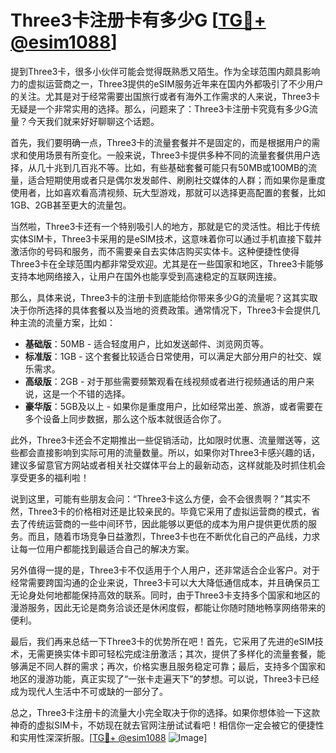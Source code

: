 # Three3卡注册卡有多少G [[TG💪+ @esim1088](https://t.me/s/esim1088)]

提到Three3卡，很多小伙伴可能会觉得既熟悉又陌生。作为全球范围内颇具影响力的虚拟运营商之一，Three3提供的eSIM服务近年来在国内外都吸引了不少用户的关注。尤其是对于经常需要出国旅行或者有海外工作需求的人来说，Three3卡无疑是一个非常实用的选择。那么，问题来了：Three3卡注册卡究竟有多少G流量？今天我们就来好好聊聊这个话题。

首先，我们要明确一点，Three3卡的流量套餐并不是固定的，而是根据用户的需求和使用场景有所变化。一般来说，Three3卡提供多种不同的流量套餐供用户选择，从几十兆到几百兆不等。比如，有些基础套餐可能只有50MB或100MB的流量，适合短期使用或者只是偶尔发发邮件、刷刷社交媒体的人群；而如果你是重度使用者，比如喜欢看高清视频、玩大型游戏，那就可以选择更高配置的套餐，比如1GB、2GB甚至更大的流量包。

当然啦，Three3卡还有一个特别吸引人的地方，那就是它的灵活性。相比于传统实体SIM卡，Three3卡采用的是eSIM技术，这意味着你可以通过手机直接下载并激活你的号码和服务，而不需要亲自去实体店购买实体卡。这种便捷性使得Three3卡在全球范围内都非常受欢迎。尤其是在一些国家和地区，Three3卡能够支持本地网络接入，让用户在国外也能享受到高速稳定的互联网连接。

那么，具体来说，Three3卡的注册卡到底能给你带来多少G的流量呢？这其实取决于你所选择的具体套餐以及当地的资费政策。通常情况下，Three3卡会提供几种主流的流量方案，比如：

- **基础版**：50MB - 适合轻度用户，比如发送邮件、浏览网页等。
- **标准版**：1GB - 这个套餐比较适合日常使用，可以满足大部分用户的社交、娱乐需求。
- **高级版**：2GB - 对于那些需要频繁观看在线视频或者进行视频通话的用户来说，这是一个不错的选择。
- **豪华版**：5GB及以上 - 如果你是重度用户，比如经常出差、旅游，或者需要在多个设备上同步数据，那么这个版本就很适合你了。

此外，Three3卡还会不定期推出一些促销活动，比如限时优惠、流量赠送等，这些都会直接影响到实际可用的流量数量。所以，如果你对Three3卡感兴趣的话，建议多留意官方网站或者相关社交媒体平台上的最新动态，这样就能及时抓住机会享受更多的福利啦！

说到这里，可能有些朋友会问：“Three3卡这么方便，会不会很贵啊？”其实不然，Three3卡的价格相对还是比较亲民的。毕竟它采用了虚拟运营商的模式，省去了传统运营商的一些中间环节，因此能够以更低的成本为用户提供更优质的服务。而且，随着市场竞争日益激烈，Three3卡也在不断优化自己的产品线，力求让每一位用户都能找到最适合自己的解决方案。

另外值得一提的是，Three3卡不仅适用于个人用户，还非常适合企业客户。对于经常需要跨国沟通的企业来说，Three3卡可以大大降低通信成本，并且确保员工无论身处何地都能保持高效的联系。同时，由于Three3卡支持多个国家和地区的漫游服务，因此无论是商务洽谈还是休闲度假，都能让你随时随地畅享网络带来的便利。

最后，我们再来总结一下Three3卡的优势所在吧！首先，它采用了先进的eSIM技术，无需更换实体卡即可轻松完成注册激活；其次，提供了多样化的流量套餐，能够满足不同人群的需求；再次，价格实惠且服务稳定可靠；最后，支持多个国家和地区的漫游功能，真正实现了“一张卡走遍天下”的梦想。可以说，Three3卡已经成为现代人生活中不可或缺的一部分了。

总之，Three3卡注册卡的流量大小完全取决于你的选择。如果你想体验一下这款神奇的虚拟SIM卡，不妨现在就去官网注册试试看吧！相信你一定会被它的便捷性和实用性深深折服。[[TG💪+ @esim1088](https://t.me/s/esim1088) ![Image](https://i.postimg.cc/4NQfJmqS/Snipaste-2025-05-13-00-14-12.png)]